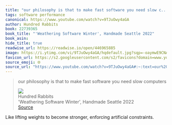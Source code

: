 ```yaml
---
title: "our philosophy is that to make fast software you need slow c..."
tags: software performance
canonical: https://www.youtube.com/watch?v=9TJuOwy4aGA
author: Hundred Rabbits
book: 22739365
book_title: "'Weathering Software Winter', Handmade Seattle 2022"
book_asin: 
hide_title: true
readwise_url: https://readwise.io/open/446965885
image: https://i.ytimg.com/vi/9TJuOwy4aGA/hqdefault.jpg?sqp=-oaymwE9CNACELwBSFryq4qpAy8IARUAAAAAGAElAADIQj0AgKJDeAHwAQH4Af4JgALQBYoCDAgAEAEYZSBlKGUwDw==&rs=AOn4CLDxjGiTaTVj6qvaBbvjIrKHF9rkUg
favicon_url: https://s2.googleusercontent.com/s2/favicons?domain=www.youtube.com
source_emoji: 🌐
source_url: "https://www.youtube.com/watch?v=9TJuOwy4aGA#:~:text=our%20philosophy%20is,need%20slow%20computers"
---
```


> our philosophy is that to make fast software you need slow computers
> <div class="quoteback-footer"><div class="quoteback-avatar"><img class="mini-favicon" src="https://s2.googleusercontent.com/s2/favicons?domain=www.youtube.com"></div><div class="quoteback-metadata"><div class="metadata-inner"><span style="display:none">FROM:</span><div aria-label="Hundred Rabbits" class="quoteback-author"> Hundred Rabbits</div><div aria-label="'Weathering Software Winter', Handmade Seattle 2022" class="quoteback-title"> 'Weathering Software Winter', Handmade Seattle 2022</div></div></div><div class="quoteback-backlink"><a target="_blank" aria-label="go to the full text of this quotation" rel="noopener" href="https://www.youtube.com/watch?v=9TJuOwy4aGA#:~:text=our%20philosophy%20is,need%20slow%20computers" class="quoteback-arrow"> Source</a></div></div>

Like lifting weights to become stronger, enforcing artificial constraints.